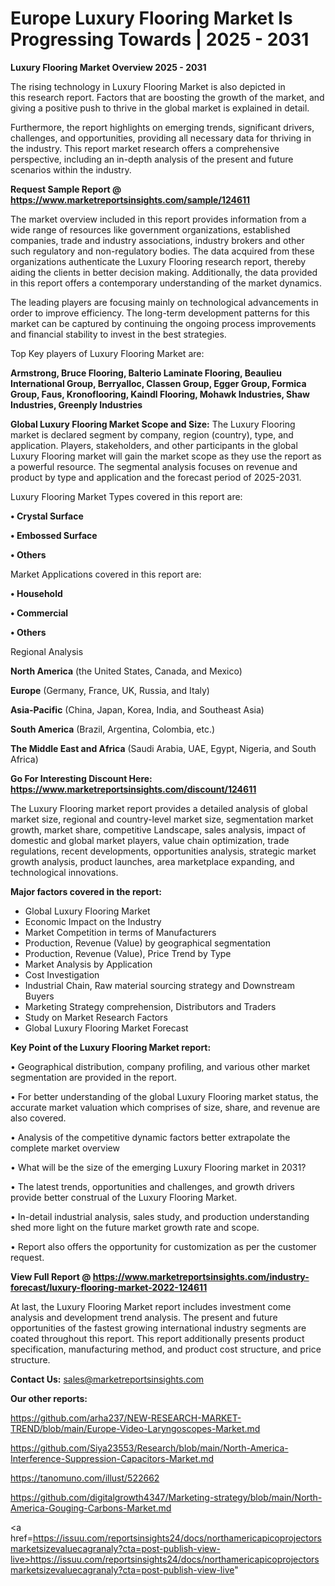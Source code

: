 # Europe Luxury Flooring Market Is Progressing Towards | 2025 - 2031

<Strong> Luxury Flooring Market Overview 2025 - 2031</strong>

The rising technology in Luxury Flooring Market is also depicted in this research report. Factors that are boosting the growth of the market, and giving a positive push to thrive in the global market is explained in detail.

Furthermore, the report highlights on emerging trends, significant drivers, challenges, and opportunities, providing all necessary data for thriving in the industry. This report market research offers a comprehensive perspective, including an in-depth analysis of the present and future scenarios within the industry.

<strong>Request Sample Report @ <a href=https://www.marketreportsinsights.com/sample/124611>https://www.marketreportsinsights.com/sample/124611</a></strong>

The market overview included in this report provides information from a wide range of resources like government organizations, established companies, trade and industry associations, industry brokers and other such regulatory and non-regulatory bodies. The data acquired from these organizations authenticate the Luxury Flooring research report, thereby aiding the clients in better decision making. Additionally, the data provided in this report offers a contemporary understanding of the market dynamics.

The leading players are focusing mainly on technological advancements in order to improve efficiency. The long-term development patterns for this market can be captured by continuing the ongoing process improvements and financial stability to invest in the best strategies.

Top Key players of Luxury Flooring Market are:

<strong>Armstrong, Bruce Flooring, Balterio Laminate Flooring, Beaulieu International Group, Berryalloc, Classen Group, Egger Group, Formica Group, Faus, Kronoflooring, Kaindl Flooring, Mohawk Industries, Shaw Industries, Greenply Industries</strong>

<strong><b>Global Luxury Flooring Market Scope and Size:</b></strong>
The Luxury Flooring market is declared segment by company, region (country), type, and application. Players, stakeholders, and other participants in the global Luxury Flooring market will gain the market scope as they use the report as a powerful resource. The segmental analysis focuses on revenue and product by type and application and the forecast period of 2025-2031.

Luxury Flooring Market Types covered in this report are:

<strong>• Crystal Surface

• Embossed Surface

• Others</strong>

Market Applications covered in this report are:

<strong>• Household

• Commercial

• Others</strong> 

Regional Analysis

<strong>North America</strong> (the United States, Canada, and Mexico)

<strong>Europe</strong> (Germany, France, UK, Russia, and Italy)

<strong>Asia-Pacific</strong> (China, Japan, Korea, India, and Southeast Asia)

<strong>South America</strong> (Brazil, Argentina, Colombia, etc.)

<strong>The Middle East and Africa</strong> (Saudi Arabia, UAE, Egypt, Nigeria, and South Africa)

<strong>Go For Interesting Discount Here: <a href=https://www.marketreportsinsights.com/discount/124611>https://www.marketreportsinsights.com/discount/124611</a></strong>

The Luxury Flooring market report provides a detailed analysis of global market size, regional and country-level market size, segmentation market growth, market share, competitive Landscape, sales analysis, impact of domestic and global market players, value chain optimization, trade regulations, recent developments, opportunities analysis, strategic market growth analysis, product launches, area marketplace expanding, and technological innovations.

<strong><b>Major factors covered in the report:</b></strong>
<ul>
  <li>Global Luxury Flooring Market </li>
  <li>Economic Impact on the Industry</li>
  <li>Market Competition in terms of Manufacturers</li>
  <li>Production, Revenue (Value) by geographical segmentation</li>
  <li>Production, Revenue (Value), Price Trend by Type</li>
  <li>Market Analysis by Application</li>
  <li>Cost Investigation</li>
  <li>Industrial Chain, Raw material sourcing strategy and Downstream Buyers</li>
  <li>Marketing Strategy comprehension, Distributors and Traders</li>
  <li>Study on Market Research Factors</li>
  <li>Global Luxury Flooring Market Forecast</li>
</ul>

<strong><b>Key Point of the Luxury Flooring Market report:</b></strong>

• Geographical distribution, company profiling, and various other market segmentation are provided in the report.

• For better understanding of the global Luxury Flooring market status, the accurate market valuation which comprises of size, share, and revenue are also covered.

• Analysis of the competitive dynamic factors better extrapolate the complete market overview

• What will be the size of the emerging Luxury Flooring market in 2031?

• The latest trends, opportunities and challenges, and growth drivers provide better construal of the Luxury Flooring Market.

• In-detail industrial analysis, sales study, and production understanding shed more light on the future market growth rate and scope.

• Report also offers the opportunity for customization as per the customer request.

<strong><b>View Full Report @ <a href=https://www.marketreportsinsights.com/industry-forecast/luxury-flooring-market-2022-124611>https://www.marketreportsinsights.com/industry-forecast/luxury-flooring-market-2022-124611</a></b></strong>


At last, the Luxury Flooring Market report includes investment come analysis and development trend analysis. The present and future opportunities of the fastest growing international industry segments are coated throughout this report. This report additionally presents product specification, manufacturing method, and product cost structure, and price structure.

<strong>Contact Us:</strong>
sales@marketreportsinsights.com

<strong>Our other reports:</strong>

<a href=https://github.com/arha237/NEW-RESEARCH-MARKET-TREND/blob/main/Europe-Video-Laryngoscopes-Market.md>https://github.com/arha237/NEW-RESEARCH-MARKET-TREND/blob/main/Europe-Video-Laryngoscopes-Market.md</a>

<a href=https://github.com/Siya23553/Research/blob/main/North-America-Interference-Suppression-Capacitors-Market.md>https://github.com/Siya23553/Research/blob/main/North-America-Interference-Suppression-Capacitors-Market.md</a>

<a href=https://tanomuno.com/illust/522662>https://tanomuno.com/illust/522662</a>

<a href=https://github.com/digitalgrowth4347/Marketing-strategy/blob/main/North-America-Gouging-Carbons-Market.md>https://github.com/digitalgrowth4347/Marketing-strategy/blob/main/North-America-Gouging-Carbons-Market.md</a>

<a href=https://issuu.com/reportsinsights24/docs/northamericapicoprojectorsmarketsizevaluecagranaly?cta=post-publish-view-live>https://issuu.com/reportsinsights24/docs/northamericapicoprojectorsmarketsizevaluecagranaly?cta=post-publish-view-live</a>"
